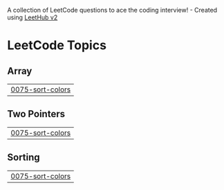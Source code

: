 A collection of LeetCode questions to ace the coding interview! - Created using [LeetHub v2](https://github.com/arunbhardwaj/LeetHub-2.0)
<!---LeetCode Topics Start-->
# LeetCode Topics
## Array
|  |
| ------- |
| [0075-sort-colors](https://github.com/riiddhiima/leetcode/tree/master/0075-sort-colors) |
## Two Pointers
|  |
| ------- |
| [0075-sort-colors](https://github.com/riiddhiima/leetcode/tree/master/0075-sort-colors) |
## Sorting
|  |
| ------- |
| [0075-sort-colors](https://github.com/riiddhiima/leetcode/tree/master/0075-sort-colors) |
<!---LeetCode Topics End-->